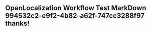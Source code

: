 <properties
ms.topic="hero-topic1"
ms.test1="hero-topic"
ms.test2="test"/>

## OpenLocalization Workflow Test MarkDown 994532c2-e9f2-4b82-a62f-747cc3288f97 thanks!
